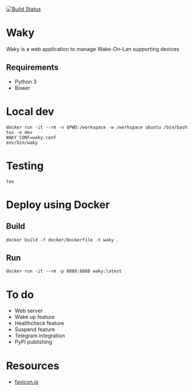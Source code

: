 [![Build Status](https://travis-ci.com/landier/waky.svg?branch=master)](https://travis-ci.com/landier/waky)

# Waky
Waky is a web application to manage Wake-On-Lan supporting devices

## Requirements
* Python 3
* Bower

# Local dev
```
docker run -it --rm -v $PWD:/workspace -w /workspace ubuntu /bin/bash
tox -e dev
WAKY_CONF=waky.conf
env/bin/waky
```

# Testing
```
tox
```

# Deploy using Docker
## Build
```
docker build -f docker/Dockerfile -t waky .
```

## Run
```
docker run -it --rm -p 8888:8888 waky:latest
```

# To do
* Web server
* Wake up feature
* Healthcheck feature
* Suspend feature
* Telegram integration
* PyPI publishing

# Resources
* [favicon.io](https://favicon.io/favicon-generator/?t=W&ff=Righteous&fs=180&fc=%23000&b=rounded&bc=transparent)

